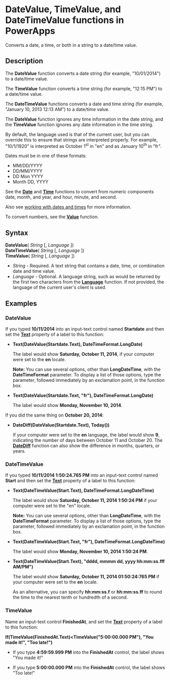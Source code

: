 <properties
	pageTitle="DateValue, TimeValue, and DateTimeValue functions | Microsoft PowerApps"
	description="Reference information, including syntax and examples, for the DateValue, TimeValue, and DateTimeValue functions in PowerApps"
	services=""
	suite="powerapps"
	documentationCenter="na"
	authors="gregli-msft"
	manager="anneta"
	editor=""
	tags=""/>

<tags
   ms.service="powerapps"
   ms.devlang="na"
   ms.topic="article"
   ms.tgt_pltfrm="na"
   ms.workload="na"
   ms.date="11/07/2015"
   ms.author="gregli"/>

# DateValue, TimeValue, and DateTimeValue functions in PowerApps #

Converts a date, a time, or both in a string to a date/time value.

## Description ##

The **DateValue** function converts a date string (for example, "10/01/2014") to a date/time value.

The **TimeValue** function converts a time string (for example, "12:15 PM") to a date/time value.

The **DateTimeValue** functions converts a date and time string (for example, "January 10, 2013 12:13 AM") to a date/time value.

The **DateValue** function ignores any time information in the date string, and the **TimeValue** function ignores any date information in the time string.

By default, the language used is that of the current user, but you can override this to ensure that strings are interpreted properly. For example, "10/1/1920" is interpreted as October 1<sup>st</sup> in "en" and as January 10<sup>th</sup> in "fr".

Dates must be in one of these formats:

- MM/DD/YYYY
- DD/MM/YYYY
- DD Mon YYYY
- Month DD, YYYY

See the **[Date](function-date-time.md)** and **[Time](function-date-time.md)** functions to convert from numeric components date, month, and year, and hour, minute, and second.

Also see [working with dates and times](../show-text-dates-times.md) for more information.

To convert numbers, see the **[Value](function-value.md)** function.

## Syntax ##

**DateValue**( *String* [, *Language* ])<br>**DateTimeValue**( *String* [, *Language* ])<br>**TimeValue**( *String* [, *Language* ])

- *String* - Required.  A text string that contains a date, time, or combination date and time value.
- *Language* - Optional.  A language string, such as would be returned by the first two characters from the **[Language](function-language.md)** function.  If not provided, the language of the current user's client is used.  

## Examples ##

### DateValue ###

If you typed **10/11/2014** into an input-text control named **Startdate** and then set the **[Text](../controls/properties-core.md)** property of a label to this function:

- **Text(DateValue(Startdate.Text), DateTimeFormat.LongDate)**

	The label would show **Saturday, October 11, 2014**, if your computer were set to the **en** locale.

	**Note:** You can use several options, other than **LongDateTime**, with the **DateTimeFormat** parameter. To display a list of those options, type the parameter, followed immediately by an exclamation point, in the function box.

- **Text(DateValue(Startdate.Text, "fr"), DateTimeFormat.LongDate)**

	The label would show **Monday, November 10, 2014**.

If you did the same thing on **October 20, 2014**:

- **DateDiff(DateValue(Startdate.Text), Today())**

	If your computer were set to the **en** language, the label would show **9**, indicating the number of days between October 11 and October 20. The **[DateDiff](function-dateadd-datediff.md)** function can also show the difference in months, quarters, or years.

### DateTimeValue ###

If you typed **10/11/2014 1:50:24.765 PM** into an input-text control named **Start** and then set the **[Text](../controls/properties-core.md)** property of a label to this function:

- **Text(DateTimeValue(Start.Text), DateTimeFormat.LongDateTime)**

	The label would show **Saturday, October 11, 2014 1:50:24 PM** if your computer were set to the "en" locale.

	**Note:** You can use several options, other than **LongDateTime**, with the **DateTimeFormat** parameter. To display a list of those options, type the parameter, followed immediately by an exclamation point, in the function box.

- **Text(DateTimeValue(Start.Text, "fr"), DateTimeFormat.LongDateTime)**

	The label would show **Monday, November 10, 2014 1:50:24 PM**.

- **Text(DateTimeValue(Start.Text), "dddd, mmmm dd, yyyy hh:mm:ss.fff AM/PM")**

	The label would show **Saturday, October 11, 2014 01:50:24:765 PM** if your computer were set to the **en** locale.

	As an alternative, you can specify **hh:mm:ss.f** or **hh:mm:ss.ff** to round the time to the nearest tenth or hundredth of a second.

### TimeValue ###

Name an input-text control **FinishedAt**, and set the **[Text](../controls/properties-core.md)** property of a label to this function:

**If(TimeValue(FinishedAt.Text)<TimeValue("5:00:00.000 PM"), "You made it!", "Too late!")**

- If you type **4:59:59.999 PM** into the **FinishedAt** control, the label shows "You made it!"

- If you type **5:00:00.000 PM** into the **FinishedAt** control, the label shows "Too late!"
